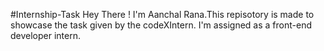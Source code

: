 #Internship-Task
Hey There !
I'm Aanchal Rana.This repisotory is made to showcase the task given by the codeXIntern.
I'm assigned as a front-end developer intern.

